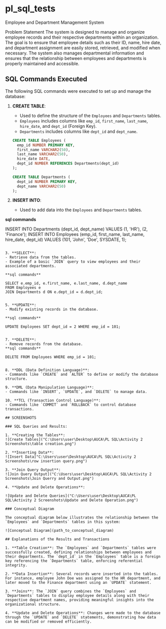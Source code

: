 # pl_sql_tests

Employee and Department Management System

Problem Statement
The system is designed to manage and organize employee records and their respective departments within an organization. The goal is to ensure that employee details such as their ID, name, hire date, and department assignment are easily stored, retrieved, and modified when necessary. The system also manages departmental information and ensures that the relationship between employees and departments is properly maintained and accessible.

## SQL Commands Executed

The following SQL commands were executed to set up and manage the database:

1. **CREATE TABLE**: 
   - Used to define the structure of the `Employees` and `Departments` tables.
   - `Employees` includes columns like `emp_id`, `first_name`, `last_name`, `hire_date`, and `dept_id` (Foreign Key).
   - `Departments` includes columns like `dept_id` and `dept_name`.

   ```sql
   CREATE TABLE Employees (
     emp_id NUMBER PRIMARY KEY,
     first_name VARCHAR2(50),
     last_name VARCHAR2(50),
     hire_date DATE,
     dept_id NUMBER REFERENCES Departments(dept_id)
   );

   CREATE TABLE Departments (
     dept_id NUMBER PRIMARY KEY,
     dept_name VARCHAR2(50)
   );
   ```

2. **INSERT INTO**: 
   - Used to add data into the `Employees` and `Departments` tables.

 **sql commands**
 
   INSERT INTO Departments (dept_id, dept_name) VALUES (1, 'HR'), (2, 'Finance');
   INSERT INTO Employees (emp_id, first_name, last_name, hire_date, dept_id) VALUES (101, 'John', 'Doe', SYSDATE, 1);
   ```

3. **SELECT**: 
   - Retrieve data from the tables.
   - Example of a basic `JOIN` query to view employees and their associated departments.

 **sql commands**
   
   SELECT e.emp_id, e.first_name, e.last_name, d.dept_name 
   FROM Employees e
   JOIN Departments d ON e.dept_id = d.dept_id;
   

5. **UPDATE**: 
   - Modify existing records in the database.
   
   **sql commands**
   
   UPDATE Employees SET dept_id = 2 WHERE emp_id = 101;
 

7. **DELETE**: 
   - Remove records from the database.
 **sql commands**

   DELETE FROM Employees WHERE emp_id = 101;


8. **DDL (Data Definition Language)**: 
   - Commands like `CREATE` and `ALTER` to define or modify the database structure.

9. **DML (Data Manipulation Language)**: 
   - Commands like `INSERT`, `UPDATE`, and `DELETE` to manage data.

10. **TCL (Transaction Control Language)**: 
   - Commands like `COMMIT` and `ROLLBACK` to control database transactions.

## SCREENSHOTS

### SQL Queries and Results:

1. **Creating the Tables**:
![Create Tables]("C:\Users\user\Desktop\AUCA\PL SQL\Activity 2 Screenshots\table creation.png")

2. **Inserting Data**:
 ![Insert Data]"C:\Users\user\Desktop\AUCA\PL SQL\Activity 2 Screenshots\row insertion query.png")

3. **Join Query Output**:
 ![Join Query Output]("C:\Users\user\Desktop\AUCA\PL SQL\Activity 2 Screenshots\Join Querry and Output.png")

4. **Update and Delete Operations**:

   ![Update and Delete Queries]("C:\Users\user\Desktop\AUCA\PL SQL\Activity 2 Screenshots\Update and Delete Operation.png")

### Conceptual Diagram

The conceptual diagram below illustrates the relationship between the `Employees` and `Departments` tables in this system:

![Conceptual Diagram](path_to_conceptual_diagram)

## Explanations of the Results and Transactions

1. **Table Creation**: The `Employees` and `Departments` tables were successfully created, defining relationships between employees and their departments. The `dept_id` in the `Employees` table is a foreign key referencing the `Departments` table, enforcing referential integrity.

2. **Data Insertion**: Several records were inserted into the tables. For instance, employee John Doe was assigned to the HR department, and later moved to the Finance department using an `UPDATE` statement.

3. **Joins**: The `JOIN` query combines the `Employees` and `Departments` tables to display employee details along with their respective department names, providing meaningful insights into the organizational structure.

4. **Update and Delete Operations**: Changes were made to the database through the `UPDATE` and `DELETE` statements, demonstrating how data can be modified or removed efficiently.
